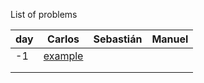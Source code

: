 List of problems



|day | Carlos        | Sebastián    | Manuel |
|--- | ------------- | ------------ | -----  |
| -1 | [example](http://lightoj.com/volume_showproblem.php?problem=1000&language=english&type=pdf) | | |
|    |  | | |
|    |  | | |
